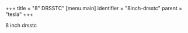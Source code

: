 +++
title = "8\" DRSSTC"
[menu.main]
identifier = "8inch-drsstc"
parent = "tesla"
+++

8 inch drsstc
